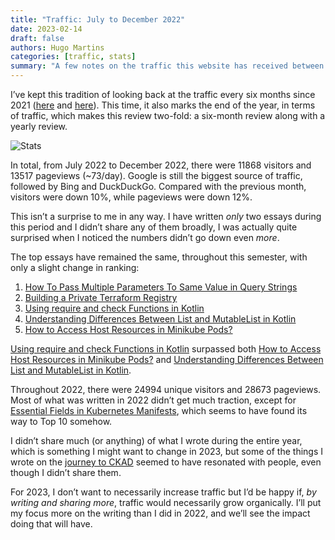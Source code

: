 ```yaml
---
title: "Traffic: July to December 2022"
date: 2023-02-14
draft: false
authors: Hugo Martins
categories: [traffic, stats]
summary: "A few notes on the traffic this website has received between July and December 2022."
---
```


I’ve kept this tradition of looking back at the traffic every six months since 2021 ([here](https://hugomartins.io/essays/2022/07/traffic-january-june-2022/) and [here](https://hugomartins.io/essays/2022/01/traffic-july-december-2021/)). This time, it also marks the end of the year, in terms of traffic, which makes this review two-fold: a six-month review along with a yearly review.

![Stats](/images/Stats-July-December-2022)

In total, from July 2022 to December 2022, there were 11868 visitors and 13517 pageviews (~73/day). Google is still the biggest source of traffic, followed by Bing and DuckDuckGo. Compared with the previous month, visitors were down 10%, while pageviews were down 12%.

This isn’t a surprise to me in any way. I have written *only* two essays during this period and I didn’t share any of them broadly, I was actually quite surprised when I noticed the numbers didn’t go down even *more*.

The top essays have remained the same, throughout this semester, with only a slight change in ranking:

1. [How To Pass Multiple Parameters To Same Value in Query Strings](https://hugomartins.io/essays/2021/02/how-to-pass-multiple-values-to-http-query-parameter/)
2. [Building a Private Terraform Registry](https://hugomartins.io/essays/2021/01/build-a-terraform-private-registry/)
3. [Using require and check Functions in Kotlin](https://hugomartins.io/essays/2021/02/using-require-and-check-in-kotlin/)
4. [Understanding Differences Between List and MutableList in Kotlin](https://hugomartins.io/essays/2021/03/understanding-differences-between-list-and-mutablelist-in-kotlin/)
5. [How to Access Host Resources in Minikube Pods?](https://hugomartins.io/essays/2019/12/access-host-resources-minikube/)

[Using require and check Functions in Kotlin](https://hugomartins.io/essays/2021/02/using-require-and-check-in-kotlin/) surpassed both [How to Access Host Resources in Minikube Pods?](https://hugomartins.io/essays/2019/12/access-host-resources-minikube/) and [Understanding Differences Between List and MutableList in Kotlin](https://hugomartins.io/essays/2021/03/understanding-differences-between-list-and-mutablelist-in-kotlin/).

Throughout 2022, there were 24994 unique visitors and 28673 pageviews. Most of what was written in 2022 didn’t get much traction, except for [Essential Fields in Kubernetes Manifests](https://hugomartins.io/essays/2022/02/essential-fields-in-kubernetes-manifests/), which seems to have found its way to Top 10 somehow.

I didn’t share much (or anything) of what I wrote during the entire year, which is something I might want to change in 2023, but some of the things I wrote on the [journey to CKAD](https://hugomartins.io/series/ckad/) seemed to have resonated with people, even though I didn’t share them.

For 2023, I don’t want to necessarily increase traffic but I’d be happy if, *by writing and sharing more*, traffic would necessarily grow organically. I’ll put my focus more on the writing than I did in 2022, and we’ll see the impact doing that will have.
